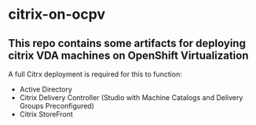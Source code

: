 # citrix-on-ocpv



## This repo contains some artifacts for deploying citrix VDA machines on OpenShift Virtualization

A full Citrx deployment is required for this to function: 
- Active Directory 
- Citrix Delivery Controller (Studio with Machine Catalogs and Delivery Groups Preconfigured) 
- Citrix StoreFront

